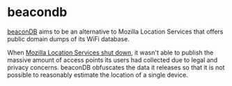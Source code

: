 # beacondb

[beaconDB](https://beacondb.net/) aims to be an alternative to Mozilla Location Services that offers public domain dumps of its WiFi database.

When [Mozilla Location Services shut down](https://github.com/mozilla/ichnaea/issues/2065), it wasn't able to publish the massive amount of access points its users had collected due to legal and privacy concerns. beaconDB obfuscates the data it releases so that it is not possible to reasonably estimate the location of a single device.

